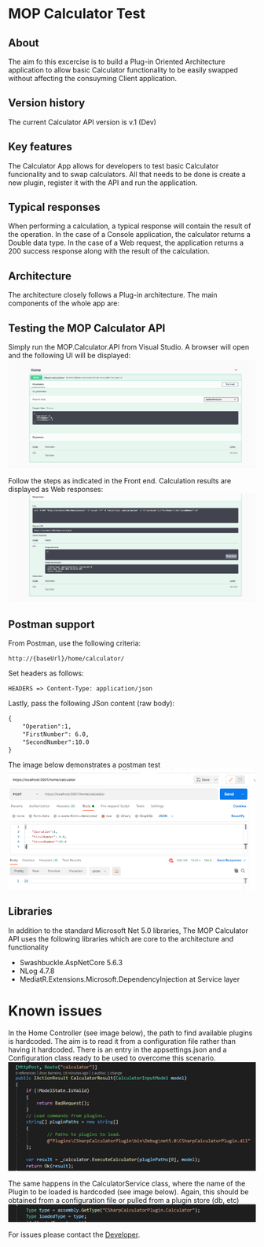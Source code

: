 # MOP Calculator Test

## About
The aim fo this excercise is to build a Plug-in Oriented Architecture application to allow basic Calculator functionality to be easily swapped without affecting the consuyming Client application. 


## Version history
The current Calculator API version is v.1 (Dev)

## Key features

The Calculator App allows for developers to test basic Calculator funcionality and to swap calculators. All that needs to be done is create a new plugin, register it with the API and run the application.

## Typical responses

When performing a calculation, a typical response will contain the result of the operation. In the case of a Console application, the calculator returns a Double data type. In the case of a Web request, the application returns a 200 success response along with the result of the calculation.


## Architecture

The architecture closely follows a Plug-in architecture. The main components of the whole app are:


## Testing the MOP Calculator API

Simply run the MOP.Calculator.API from Visual Studio. A browser will open and the following UI will be displayed:
![Home page of Calculator API UI](Readme/Screenshot1.png)

Follow the steps as indicated in the Front end. Calculation results are displayed as Web responses:
![Response from API UI](Readme/Screenshot2.png)

## Postman support
From Postman, use the following criteria:
```
http://{baseUrl}/home/calculator/
```
Set headers as follows:
```
HEADERS => Content-Type: application/json
```
Lastly, pass the following JSon content (raw body):
```
{
    "Operation":1,
    "FirstNumber": 6.0,
    "SecondNumber":10.0
}
```
The image below demonstrates a postman test
![Postman test](Readme/Screenshot5.png)


## Libraries

In addition to the standard Microsoft Net 5.0 libraries, The MOP Calculator API uses the following libraries which are core to the architecture and functionality

* Swashbuckle.AspNetCore 5.6.3
* NLog 4.7.8
* MediatR.Extensions.Microsoft.DependencyInjection at Service layer

# Known issues

In the Home Controller (see image below), the path to find available plugins is hardcoded. The aim is to read it from a configuration file rather than having it hardcoded.
There is an entry in the appsettings.json and a Configuration class ready to be used to overcome this scenario.
![Hardcoded path in controller](Readme/Screenshot3.png)

The same happens in the CalculatorService class, where the name of the Plugin to be loaded is hardcoded (see image below). Again, this should be obtained from a configuration file or pulled from a plugin store (db, etc)
![Hardcoded plugin in CalculatorService](Readme/Screenshot4.png)

For issues please contact the [Developer](jhon.barreiro@gmail.com).
